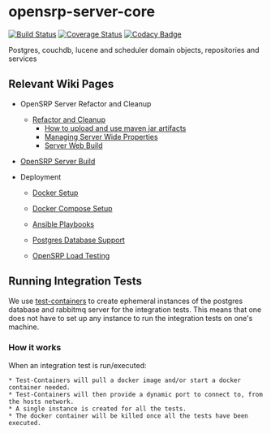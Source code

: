 # opensrp-server-core

[![Build Status](https://travis-ci.org/OpenSRP/opensrp-server-core.svg?branch=master)](https://travis-ci.org/OpenSRP/opensrp-server-core)
[![Coverage Status](https://coveralls.io/repos/github/opensrp/opensrp-server-core/badge.svg?branch=v2)](https://coveralls.io/github/opensrp/opensrp-server-core?branch=v2)
[![Codacy Badge](https://api.codacy.com/project/badge/Grade/97b0f387f0fa484caffea641f4762fbe)](https://www.codacy.com/app/OpenSRP/opensrp-server-core?utm\_source=github.com\&utm\_medium=referral\&utm\_content=OpenSRP/opensrp-server-core\&utm\_campaign=Badge\_Grade)

Postgres, couchdb, lucene and scheduler domain objects, repositories and services

## Relevant Wiki Pages

  * OpenSRP Server Refactor and Cleanup
    * [Refactor and Cleanup](https://smartregister.atlassian.net/wiki/spaces/Documentation/pages/562659330/OpenSRP+Server+Refactor+and+Clean+up)
      * [How to upload and use maven jar artifacts](https://smartregister.atlassian.net/wiki/spaces/Documentation/pages/564428801/How+to+upload+and+use+maven+jar+artifacts)
      * [Managing Server Wide Properties](https://smartregister.atlassian.net/wiki/spaces/Documentation/pages/602570753/Managing+Server+Wide+Properties)
      * [Server Web Build](https://smartregister.atlassian.net/wiki/spaces/Documentation/pages/616595457/Server+Web+Build)

  * [OpenSRP Server Build](https://smartregister.atlassian.net/wiki/display/Documentation/OpenSRP+Server+Build)
  * Deployment
      * [Docker Setup](https://smartregister.atlassian.net/wiki/display/Documentation/Docker+Setup)
      * [Docker Compose Setup](https://smartregister.atlassian.net/wiki/spaces/Documentation/pages/52690976/Docker+Compose+Setup)
      * [Ansible Playbooks](https://smartregister.atlassian.net/wiki/spaces/Documentation/pages/540901377/Ansible+Playbooks)

      * [Postgres Database Support](https://smartregister.atlassian.net/wiki/spaces/Documentation/pages/251068417/Postgres+Database+Support+as+Main+Datastore)
      * [OpenSRP Load Testing](https://smartregister.atlassian.net/wiki/spaces/Documentation/pages/268075009/OpenSRP+Load+Testing)

## Running Integration Tests

We use [test-containers](https://github.com/testcontainers/testcontainers-java) to create ephemeral instances of the
postgres database and rabbitmq server for the integration tests. This means that one does not have to set up any
instance to run the integration tests on one's machine.

### How it works

When an integration test is run/executed:

    * Test-Containers will pull a docker image and/or start a docker container needed.
    * Test-Containers will then provide a dynamic port to connect to, from the hosts network.
    * A single instance is created for all the tests.
    * The docker container will be killed once all the tests have been executed.

